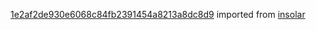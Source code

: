 [1e2af2de930e6068c84fb2391454a8213a8dc8d9](https://github.com/insolar/insolar/commit/1e2af2de930e6068c84fb2391454a8213a8dc8d9) imported from [insolar](https://github.com/insolar/insolar)
